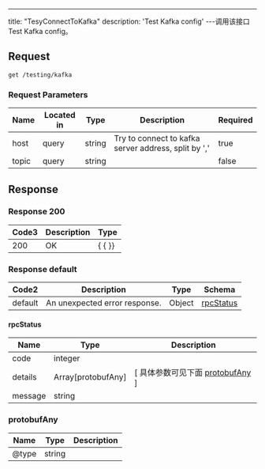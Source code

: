 ---
title: "TesyConnectToKafka"
description: 'Test Kafka config'
---调用该接口Test Kafka config。



## Request


```
get /testing/kafka
```

###  Request Parameters

| Name | Located in | Type | Description |  Required |
| ---- | ---------- | ----------- | ----------- |  ---- |
| host | query | string | Try to connect to kafka server address, split by ',' |  true |
| topic | query | string |  |  false |

## Response

### Response  200
| Code3 | Description | Type | 
| ---- | ----------- | ------ | 
| 200 | OK | {   { }} |

### Response  default 
| Code2 | Description | Type | Schema |
| ---- | ----------- | ------ | ------ |
| default | An unexpected error response. | Object | [rpcStatus](#rpcStatus) |

#### rpcStatus

| Name | Type | Description | 
| ---- | ---- | ----------- |     
| code | integer |  |          
| details | Array[protobufAny] |  [ 具体参数可见下面 [protobufAny](#protobufAny) ] |       
| message | string |  |   

### protobufAny
| Name | Type | Description | 
| ---- | ---- | ----------- |     
| @type | string |  |   



